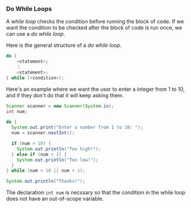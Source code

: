 ### Do While Loops

A *while loop* checks the condition before running the block of code. If we want the condition to be checked after the block of code is run once, we can use a *do while loop*. 

Here is the general structure of a *do while loop*.

```java
do {
    <statement>;
    ⋮
    <statement>;
} while (<condition>);
```

Here's an example where we want the user to enter a integer from 1 to 10, and if they don't do that it will keep asking them.

```java
Scanner scanner = new Scanner(System.in);
int num;

do {
  System.out.print("Enter a number from 1 to 10: ");
  num = scanner.nextInt(); 

  if (num > 10) {
    System.out.println("Too high!");
  } else if (num < 1) {
    System.out.println("Too low!");
  } 
} while (num > 10 || num < 1);

System.out.println("Thanks!");
```

The declaration `int num` is necssary so that the condition in the while loop does not have an out-of-scope variable. 
